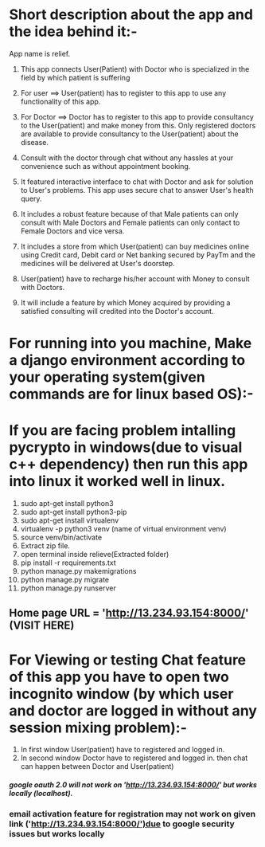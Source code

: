 # Short description about the app and the idea behind it:-
App name is relief.

1. This app connects User(Patient) with Doctor who is specialized in the field by which patient is suffering
2. For user ==> User(patient) has to register to this app to use any functionality of this app.
3. For Doctor ==> Doctor has to register to this app to provide consultancy to the User(patient) and make money from this. Only registered doctors are available to provide consultancy to the User(patient) about the disease.

4. Consult with the doctor through chat without any hassles at your convenience such as without appointment booking.
5. It featured interactive interface to chat with Doctor and ask for solution to User's problems. This app uses secure chat to answer User's health query.
6. It includes a robust feature because of that Male patients can only consult with Male Doctors and Female patients can only contact to Female Doctors and vice versa.
7. It includes a store from which User(patient) can buy medicines online using Credit card, Debit card or Net banking secured by PayTm and the medicines will be delivered at User's doorstep.
8. User(patient) have to recharge his/her account with Money to consult with Doctors.
9. It will include a feature by which Money acquired by providing a satisfied consulting will credited into the Doctor's account.


# For running into you machine, Make a django environment according to your operating system(given commands are for linux based OS):-

# If you are facing problem intalling pycrypto in windows(due to visual c++ dependency) then run this app into linux it worked well in linux.

1. sudo apt-get install python3
2. sudo apt-get install python3-pip
3. sudo apt-get install virtualenv
4. virtualenv -p python3 venv (name of virtual environment venv)
5. source venv/bin/activate
6. Extract zip file.
7. open terminal inside relieve(Extracted folder)
8. pip install -r requirements.txt 
9. python manage.py makemigrations
10. python manage.py migrate
11. python manage.py runserver

## Home page URL = 'http://13.234.93.154:8000/'  (VISIT HERE)  


# For Viewing or testing Chat feature of this app you have to open two incognito window  (by which user and doctor are logged in without any session mixing problem):-
1. In first window User(patient) have to registered and logged in.
2. In second window Doctor have to registered and logged in.
then chat can happen between Doctor and User(patient)

##### google oauth 2.0 will not work on 'http://13.234.93.154:8000/' but works locally (localhost).

### email activation feature for registration may not work on given link ('http://13.234.93.154:8000/')due to google security issues but works locally
